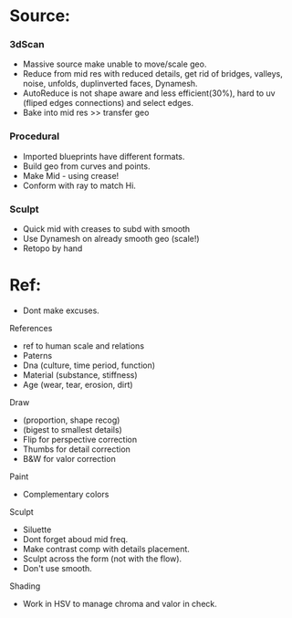 
# Source:  
  
### 3dScan   
- Massive source make unable to move/scale geo.    
- Reduce from mid res with reduced details, get rid of bridges, valleys, noise, unfolds, duplinverted faces, Dynamesh.   
- AutoReduce is not shape aware and less efficient(30%), hard to uv (fliped edges connections) and select edges.        
- Bake into mid res >> transfer geo    

### Procedural   
- Imported blueprints have different formats.
- Build geo from curves and points.  
- Make Mid -  using crease! 
- Conform with ray to match Hi.  

### Sculpt  
- Quick mid with creases to subd with smooth    
- Use Dynamesh on already smooth geo    (scale!)  
- Retopo by hand  




# Ref:
- Dont make excuses.  

References   
   - ref to human scale and relations  
   - Paterns      
   - Dna (culture, time period, function)     
   - Material (substance, stiffness)  
   - Age (wear, tear, erosion, dirt)   
   
Draw    
   - (proportion, shape recog)  
   - (bigest to smallest details)   
   - Flip  for perspective correction     
   - Thumbs for detail correction    
   - B&W for valor correction    
   
Paint    
   - Complementary colors  
   
Sculpt  
   - Siluette  
   - Dont forget aboud mid freq.    
   - Make contrast comp with details placement.     
   - Sculpt across the form (not with the flow).    
   - Don't use smooth.       
   
Shading
   - Work in HSV to manage chroma and valor in check.      
